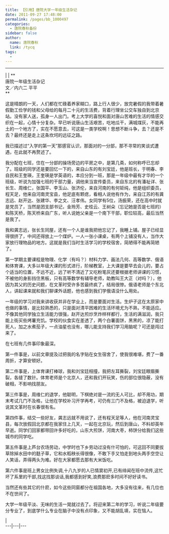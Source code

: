 ```yaml
---
title: 【引用】唐院大学一年级生活杂记
date: 2011-09-27 17:48:00
permalink: /pages/bb_1000497
categories: 
  - 唐院春秋备份
sidebar: false
author: 
  name: 唐院春秋
  link: /tycq
tags: 
  - 
---
```


* * *

  
| |  **  
唐院一年级生活杂记  
文／内六二 平平  
**

这是晴朗的一天，人们都在忙碌着养家糊口，路上行人很少，放完暑假的我带着暑假勤工俭学的钱和父母给的每月二十元的生活费，背着行理坐公交车独自到北京站。没有家人送，孤身一人出门。考上大学的喜悦和面对唐山苦难的生活的情感交织在一起，心情十分复杂。早已听说唐山生活艰苦，吃地瓜干，满城煤灰，不能再土的一个地方了，实在不愿意去，可这是一类学校啊！思想不断斗争，去？还是不去？最终还是走上这条坎坷的远征之路。

我已描述过“入学的第一天”那感官认识，那面对的一分部，那不寻常的笑谈式遭遇，在此就不再赘述了。

我分配在七班，住在一分部的操场旁边的平房之中，是第几斋，如何称呼已忘却了。班级的同学还是要回忆一下的，来自山东的有刘宝廷，他是班长，于明春、李自民和王奎瑛，王奎瑛是学英语的，本应分到一班，那是一年级中最有才华的一个班级，听说为加强七班的干部力量，调他来当宣传委员，来自东北的有潘祉详、张长生、周维仁，张国平、李玉山、张济伦，来自河南的有何钜纯，他是组织委员，程天足，他来自河南灵宝县，他足底有颗痣，看相人说他有作为，来自江苏的有龚志远、赵开达、张建华、李之文、汪孝伟。女同学有5位，汤振荣，还在高中时就是党员了，当然是团支部书记，金玲芳、史桂云、王树朵（忘记她是否是七班的）和陈天桥，陈天桥来自广东，听人说她父亲是一个南下干部，职位较高，最后当然是我了。

我和龚志远，张长生同屋，还有一个人是谁我把他忘记了，我睡上铺。屋子已经显得很挤了，中间还得放上一个煤炉。一人一张小课桌，有两个上铺没有人，当作大家放行理物品的地方。这就是我们当时生活学习的学校宿舍，简陋得不能再简陋了。

第一学期主要课程是物理、化学（有吗？）材料力学、画法几何、高等数学、俄语和体育课，大多以年级大课的形式进行，阶梯教室，上大课是要早去会儿的，要占个适当的位置，不远不近，远了听不清近了又吃粉笔灰还要根据老师讲课的习惯，不被他的身影挡住黑板，只有高等数学有辅导老师，助教叫王大正（对吗？），他因为其父的历史问题，在文革时受许多苦最终疯了，结局很惨。俄语老师是个东北人，讲起课来就和我们聊课外话题，他也感到我们学俄语没什么用处。

一年级的学习对我来讲收获并非在学业上，而是要面对生活。生炉子这在太原家中也做的事情，是比较熟悉的，只是面对清平困难的生活环境尤为不熟，不能适应。不像其他同学独立生活能力很强，赵开达煎炒烹炸样样都行，生活的满滋润，我只能上街买些烤薯充饥。学校的伙食实在差透了，两个白薯面饼，黑黑的，凉了能打死人，加之水煮茄子，一点油星也没有，哪儿能支持我们学习用脑呢？可还是闯过来了。

在七班有几件事印象最深。

第一件事是，以前文章提及过把我的名字贴在女生宿舍了，使我很难堪，费了一番周折，才算安顿好。

第二件事是，上体育课打棒球，我和刘宝廷相撞，我把左耳撕裂，刘宝廷眼眉撕裂，各缝了数针。体育老师是个北京人，还和我们开玩笑，伤的部位很隐蔽，没有破相，不影响找朋友。

第三件事是，周维仁的退学，他聪明，下棋绝对是一流的无人可比，却不用功，期末考试几门不及格，让他在学校补习开学再考，可仍有三门不及格，被迫退学，听说其文革时在长春很有名。

第四件事，结交一些好友，龚志远就不用说了，还有程天足等人，他在河南灵宝县，每次放假回北京都在我家住上几天，一起在北京玩，然后到唐山，不料却英年早逝。同学们回家都带回许多好吃的，山东大煎饼，河南大枣，柿饼分给我们这些城市的同学吃。

第五件事是上芦台农场劳动，中学时也下乡劳动过没有什可怕的，可这回不同要拔草除掉水田中的麸子草，它和水稻秧长得很像，不敢下手又怕走到地头两手空空让人笑话，弄得两头为难。好在大家都愿去那有大米饭吃。

第六件事是班上男女比例失调,十八九岁的人已情窦初开,已有绯闻在班中流传,这忙坏了系里的干部,找这找那谈话,我都感到好笑,浪费那麽多时间不好好读书。

当然还有些其它的什麽，如今这些同窗都分在祖国各地，大多没有往来，有几位也不在世间了。

大学一年级平淡、无味的生活一晃就过去了。将迎来第二年的学习，听说二年级要分专业了，到底学什么专业在脑子中没有点印象，又不能胡乱填，实在恼人。

|  
---|---|---